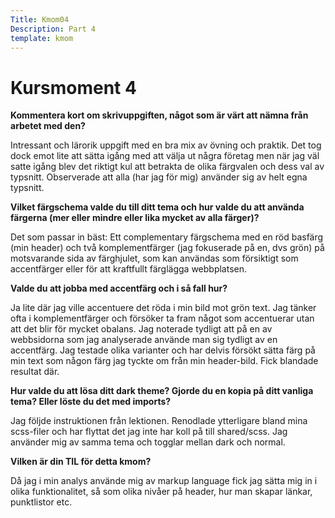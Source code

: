 ```yaml
---
Title: Kmom04
Description: Part 4
template: kmom
---
```


Kursmoment 4
==================

<b>Kommentera kort om skrivuppgiften, något som är värt att nämna från arbetet med den? </b>
<p>Intressant och lärorik uppgift med en bra mix av övning och praktik. Det tog dock emot lite att sätta igång med att välja ut några företag men när jag väl satte igång blev det riktigt kul att betrakta de olika färgvalen och dess val av typsnitt. Observerade att alla (har jag för mig) använder sig av helt egna typsnitt.
</p>
<b>Vilket färgschema valde du till ditt tema och hur valde du att använda färgerna (mer eller mindre eller lika mycket av alla färger)? </b>
<p>Det som passar in bäst: Ett complementary färgschema med en röd basfärg (min header) och två komplementfärger (jag fokuserade på en, dvs grön) på motsvarande sida av färghjulet, som kan användas som försiktigt som accentfärger eller för att kraftfullt färglägga webbplatsen.
						</p>

<b>Valde du att jobba med accentfärg och i så fall hur? </b>
<p>Ja lite där jag ville accentuere det röda i min bild mot grön text. Jag tänker ofta i komplementfärger och försöker ta fram något som accentuerar utan att det blir för mycket obalans. Jag noterade tydligt att på en av webbsidorna som jag analyserade använde man sig tydligt av en accentfärg. Jag testade olika varianter och har delvis försökt sätta  färg på min text som någon färg jag tyckte om från min header-bild. Fick blandade resultat där. </p>

<b>Hur valde du att lösa ditt dark theme? Gjorde du en kopia på ditt vanliga tema? Eller löste du det med imports? </b>
<p>Jag följde instruktionen från lektionen. Renodlade ytterligare bland mina scss-filer och har flyttat det jag inte har koll på till shared/scss. Jag använder mig av samma tema och togglar mellan dark och normal. </p>

<b>Vilken är din TIL för detta kmom? </b>
<p>Då jag i min analys använde mig av markup language fick jag sätta mig in i olika funktionalitet, så som olika nivåer på header, hur man skapar länkar, punktlistor etc.</p>



